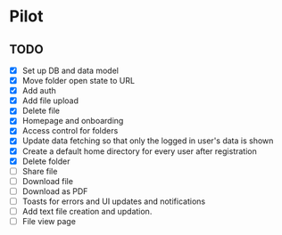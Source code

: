 # Pilot

## TODO

- [x] Set up DB and data model
- [x] Move folder open state to URL
- [x] Add auth
- [x] Add file upload
- [x] Delete file
- [x] Homepage and onboarding
- [x] Access control for folders
- [x] Update data fetching so that only the logged in user's data is shown
- [x] Create a default home directory for every user after registration
- [x] Delete folder
- [ ] Share file
- [ ] Download file
- [ ] Download as PDF
- [ ] Toasts for errors and UI updates and notifications
- [ ] Add text file creation and updation.
- [ ] File view page
